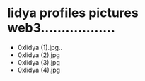 # lidya profiles pictures web3..................
- 0xlidya (1).jpg..
- 0xlidya (2).jpg
- 0xlidya (3).jpg
- 0xlidya (4).jpg
